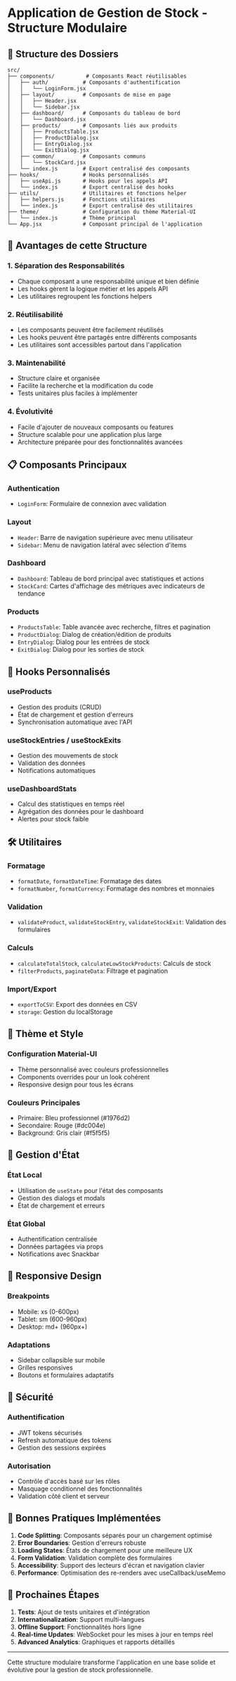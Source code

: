 # Application de Gestion de Stock - Structure Modulaire

## 📁 Structure des Dossiers

```
src/
├── components/          # Composants React réutilisables
│   ├── auth/           # Composants d'authentification
│   │   └── LoginForm.jsx
│   ├── layout/         # Composants de mise en page
│   │   ├── Header.jsx
│   │   └── Sidebar.jsx
│   ├── dashboard/      # Composants du tableau de bord
│   │   └── Dashboard.jsx
│   ├── products/       # Composants liés aux produits
│   │   ├── ProductsTable.jsx
│   │   ├── ProductDialog.jsx
│   │   ├── EntryDialog.jsx
│   │   └── ExitDialog.jsx
│   ├── common/         # Composants communs
│   │   └── StockCard.jsx
│   └── index.js        # Export centralisé des composants
├── hooks/              # Hooks personnalisés
│   ├── useApi.js       # Hooks pour les appels API
│   └── index.js        # Export centralisé des hooks
├── utils/              # Utilitaires et fonctions helper
│   ├── helpers.js      # Fonctions utilitaires
│   └── index.js        # Export centralisé des utilitaires
├── theme/              # Configuration du thème Material-UI
│   └── index.js        # Thème principal
└── App.jsx             # Composant principal de l'application
```

## 🚀 Avantages de cette Structure

### 1. **Séparation des Responsabilités**
- Chaque composant a une responsabilité unique et bien définie
- Les hooks gèrent la logique métier et les appels API
- Les utilitaires regroupent les fonctions helpers

### 2. **Réutilisabilité**
- Les composants peuvent être facilement réutilisés
- Les hooks peuvent être partagés entre différents composants
- Les utilitaires sont accessibles partout dans l'application

### 3. **Maintenabilité**
- Structure claire et organisée
- Facilite la recherche et la modification du code
- Tests unitaires plus faciles à implémenter

### 4. **Évolutivité**
- Facile d'ajouter de nouveaux composants ou features
- Structure scalable pour une application plus large
- Architecture préparée pour des fonctionnalités avancées

## 📋 Composants Principaux

### **Authentication**
- `LoginForm`: Formulaire de connexion avec validation

### **Layout**
- `Header`: Barre de navigation supérieure avec menu utilisateur
- `Sidebar`: Menu de navigation latéral avec sélection d'items

### **Dashboard**
- `Dashboard`: Tableau de bord principal avec statistiques et actions
- `StockCard`: Cartes d'affichage des métriques avec indicateurs de tendance

### **Products**
- `ProductsTable`: Table avancée avec recherche, filtres et pagination
- `ProductDialog`: Dialog de création/édition de produits
- `EntryDialog`: Dialog pour les entrées de stock
- `ExitDialog`: Dialog pour les sorties de stock

## 🔧 Hooks Personnalisés

### **useProducts**
- Gestion des produits (CRUD)
- État de chargement et gestion d'erreurs
- Synchronisation automatique avec l'API

### **useStockEntries / useStockExits**
- Gestion des mouvements de stock
- Validation des données
- Notifications automatiques

### **useDashboardStats**
- Calcul des statistiques en temps réel
- Agrégation des données pour le dashboard
- Alertes pour stock faible

## 🛠️ Utilitaires

### **Formatage**
- `formatDate`, `formatDateTime`: Formatage des dates
- `formatNumber`, `formatCurrency`: Formatage des nombres et monnaies

### **Validation**
- `validateProduct`, `validateStockEntry`, `validateStockExit`: Validation des formulaires

### **Calculs**
- `calculateTotalStock`, `calculateLowStockProducts`: Calculs de stock
- `filterProducts`, `paginateData`: Filtrage et pagination

### **Import/Export**
- `exportToCSV`: Export des données en CSV
- `storage`: Gestion du localStorage

## 🎨 Thème et Style

### **Configuration Material-UI**
- Thème personnalisé avec couleurs professionnelles
- Components overrides pour un look cohérent
- Responsive design pour tous les écrans

### **Couleurs Principales**
- Primaire: Bleu professionnel (#1976d2)
- Secondaire: Rouge (#dc004e)
- Background: Gris clair (#f5f5f5)

## 🚦 Gestion d'État

### **État Local**
- Utilisation de `useState` pour l'état des composants
- Gestion des dialogs et modals
- État de chargement et erreurs

### **État Global**
- Authentification centralisée
- Données partagées via props
- Notifications avec Snackbar

## 📱 Responsive Design

### **Breakpoints**
- Mobile: xs (0-600px)
- Tablet: sm (600-960px)
- Desktop: md+ (960px+)

### **Adaptations**
- Sidebar collapsible sur mobile
- Grilles responsives
- Boutons et formulaires adaptatifs

## 🔐 Sécurité

### **Authentification**
- JWT tokens sécurisés
- Refresh automatique des tokens
- Gestion des sessions expirées

### **Autorisation**
- Contrôle d'accès basé sur les rôles
- Masquage conditionnel des fonctionnalités
- Validation côté client et serveur

## 📝 Bonnes Pratiques Implémentées

1. **Code Splitting**: Composants séparés pour un chargement optimisé
2. **Error Boundaries**: Gestion d'erreurs robuste
3. **Loading States**: États de chargement pour une meilleure UX
4. **Form Validation**: Validation complète des formulaires
5. **Accessibility**: Support des lecteurs d'écran et navigation clavier
6. **Performance**: Optimisation des re-renders avec useCallback/useMemo

## 🔄 Prochaines Étapes

1. **Tests**: Ajout de tests unitaires et d'intégration
2. **Internationalization**: Support multi-langues
3. **Offline Support**: Fonctionnalités hors ligne
4. **Real-time Updates**: WebSocket pour les mises à jour en temps réel
5. **Advanced Analytics**: Graphiques et rapports détaillés

---

Cette structure modulaire transforme l'application en une base solide et évolutive pour la gestion de stock professionnelle.
